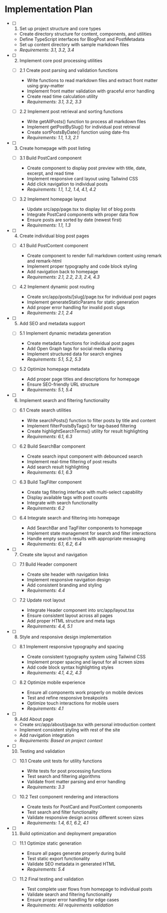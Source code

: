 # Implementation Plan

- [ ] 1. Set up project structure and core types
  - Create directory structure for content, components, and utilities
  - Define TypeScript interfaces for BlogPost and PostMetadata
  - Set up content directory with sample markdown files
  - _Requirements: 3.1, 3.2, 3.4_

- [ ] 2. Implement core post processing utilities
  - [ ] 2.1 Create post parsing and validation functions
    - Write functions to read markdown files and extract front matter using gray-matter
    - Implement front matter validation with graceful error handling
    - Create read time calculation utility
    - _Requirements: 3.1, 3.2, 3.3_

  - [ ] 2.2 Implement post retrieval and sorting functions
    - Write getAllPosts() function to process all markdown files
    - Implement getPostBySlug() for individual post retrieval
    - Create sortPostsByDate() function using date-fns
    - _Requirements: 1.1, 1.3, 2.1_

- [ ] 3. Create homepage with post listing
  - [ ] 3.1 Build PostCard component
    - Create component to display post preview with title, date, excerpt, and read time
    - Implement responsive card layout using Tailwind CSS
    - Add click navigation to individual posts
    - _Requirements: 1.1, 1.2, 1.4, 4.1, 4.2_

  - [ ] 3.2 Implement homepage layout
    - Update src/app/page.tsx to display list of blog posts
    - Integrate PostCard components with proper data flow
    - Ensure posts are sorted by date (newest first)
    - _Requirements: 1.1, 1.3_

- [ ] 4. Create individual blog post pages
  - [ ] 4.1 Build PostContent component
    - Create component to render full markdown content using remark and remark-html
    - Implement proper typography and code block styling
    - Add navigation back to homepage
    - _Requirements: 2.1, 2.2, 2.3, 2.4, 4.3_

  - [ ] 4.2 Implement dynamic post routing
    - Create src/app/posts/[slug]/page.tsx for individual post pages
    - Implement generateStaticParams for static generation
    - Add proper error handling for invalid post slugs
    - _Requirements: 2.1, 2.4_

- [ ] 5. Add SEO and metadata support
  - [ ] 5.1 Implement dynamic metadata generation
    - Create metadata functions for individual post pages
    - Add Open Graph tags for social media sharing
    - Implement structured data for search engines
    - _Requirements: 5.1, 5.2, 5.3_

  - [ ] 5.2 Optimize homepage metadata
    - Add proper page titles and descriptions for homepage
    - Ensure SEO-friendly URL structure
    - _Requirements: 5.1, 5.4_

- [ ] 6. Implement search and filtering functionality
  - [ ] 6.1 Create search utilities
    - Write searchPosts() function to filter posts by title and content
    - Implement filterPostsByTags() for tag-based filtering
    - Create highlightSearchTerms() utility for result highlighting
    - _Requirements: 6.1, 6.3_

  - [ ] 6.2 Build SearchBar component
    - Create search input component with debounced search
    - Implement real-time filtering of post results
    - Add search result highlighting
    - _Requirements: 6.1, 6.3_

  - [ ] 6.3 Build TagFilter component
    - Create tag filtering interface with multi-select capability
    - Display available tags with post counts
    - Integrate with search functionality
    - _Requirements: 6.2_

  - [ ] 6.4 Integrate search and filtering into homepage
    - Add SearchBar and TagFilter components to homepage
    - Implement state management for search and filter interactions
    - Handle empty search results with appropriate messaging
    - _Requirements: 6.1, 6.2, 6.4_

- [ ] 7. Create site layout and navigation
  - [ ] 7.1 Build Header component
    - Create site header with navigation links
    - Implement responsive navigation design
    - Add consistent branding and styling
    - _Requirements: 4.4_

  - [ ] 7.2 Update root layout
    - Integrate Header component into src/app/layout.tsx
    - Ensure consistent layout across all pages
    - Add proper HTML structure and meta tags
    - _Requirements: 4.4, 5.1_

- [ ] 8. Style and responsive design implementation
  - [ ] 8.1 Implement responsive typography and spacing
    - Create consistent typography system using Tailwind CSS
    - Implement proper spacing and layout for all screen sizes
    - Add code block syntax highlighting styles
    - _Requirements: 4.1, 4.2, 4.3_

  - [ ] 8.2 Optimize mobile experience
    - Ensure all components work properly on mobile devices
    - Test and refine responsive breakpoints
    - Optimize touch interactions for mobile users
    - _Requirements: 4.1_

- [ ] 9. Add About page
  - Create src/app/about/page.tsx with personal introduction content
  - Implement consistent styling with rest of the site
  - Add navigation integration
  - _Requirements: Based on project context_

- [ ] 10. Testing and validation
  - [ ] 10.1 Create unit tests for utility functions
    - Write tests for post processing functions
    - Test search and filtering algorithms
    - Validate front matter parsing and error handling
    - _Requirements: 3.3_

  - [ ] 10.2 Test component rendering and interactions
    - Create tests for PostCard and PostContent components
    - Test search and filter functionality
    - Validate responsive design across different screen sizes
    - _Requirements: 1.4, 6.1, 6.2, 4.1_

- [ ] 11. Build optimization and deployment preparation
  - [ ] 11.1 Optimize static generation
    - Ensure all pages generate properly during build
    - Test static export functionality
    - Validate SEO metadata in generated HTML
    - _Requirements: 5.4_

  - [ ] 11.2 Final testing and validation
    - Test complete user flows from homepage to individual posts
    - Validate search and filtering functionality
    - Ensure proper error handling for edge cases
    - _Requirements: All requirements validation_
